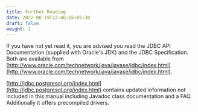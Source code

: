 ```yaml
---
title: Further Reading
date: 2022-06-19T22:46:55+05:30
draft: false
weight: 1
---
```


If you have not yet read it, you are advised you read the JDBC API Documentation
(supplied with Oracle's JDK) and the JDBC Specification.  Both are available from
[http://www.oracle.com/technetwork/java/javase/jdbc/index.html](http://www.oracle.com/technetwork/java/javase/jdbc/index.html).

[http://jdbc.postgresql.org/index.html](http://jdbc.postgresql.org/index.html)
contains updated information not included in this manual including Javadoc class
documentation and a FAQ. Additionally it offers precompiled drivers.
